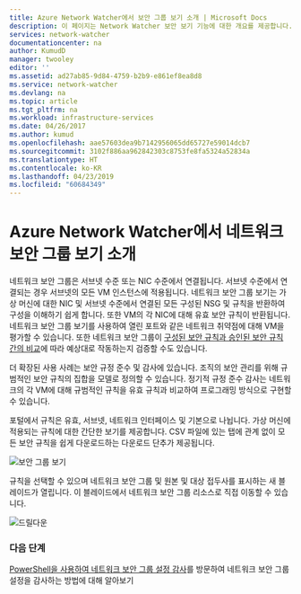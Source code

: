 ```yaml
---
title: Azure Network Watcher에서 보안 그룹 보기 소개 | Microsoft Docs
description: 이 페이지는 Network Watcher 보안 보기 기능에 대한 개요를 제공합니다.
services: network-watcher
documentationcenter: na
author: KumudD
manager: twooley
editor: ''
ms.assetid: ad27ab85-9d84-4759-b2b9-e861ef8ea8d8
ms.service: network-watcher
ms.devlang: na
ms.topic: article
ms.tgt_pltfrm: na
ms.workload: infrastructure-services
ms.date: 04/26/2017
ms.author: kumud
ms.openlocfilehash: aae57603dea9b7142956065dd65727e59014dcb7
ms.sourcegitcommit: 3102f886aa962842303c8753fe8fa5324a52834a
ms.translationtype: HT
ms.contentlocale: ko-KR
ms.lasthandoff: 04/23/2019
ms.locfileid: "60684349"
---
```

# <a name="introduction-to-network-security-group-view-in-azure-network-watcher"></a>Azure Network Watcher에서 네트워크 보안 그룹 보기 소개

네트워크 보안 그룹은 서브넷 수준 또는 NIC 수준에서 연결됩니다. 서브넷 수준에서 연결되는 경우 서브넷의 모든 VM 인스턴스에 적용됩니다. 네트워크 보안 그룹 보기는 가상 머신에 대한 NIC 및 서브넷 수준에서 연결된 모든 구성된 NSG 및 규칙을 반환하여 구성을 이해하기 쉽게 합니다. 또한 VM의 각 NIC에 대해 유효 보안 규칙이 반환됩니다. 네트워크 보안 그룹 보기를 사용하여 열린 포트와 같은 네트워크 취약점에 대해 VM을 평가할 수 있습니다. 또한 네트워크 보안 그룹이 [구성된 보안 규칙과 승인된 보안 규칙 간의 비교](network-watcher-nsg-auditing-powershell.md)에 따라 예상대로 작동하는지 검증할 수도 있습니다.

더 확장된 사용 사례는 보안 규정 준수 및 감사에 있습니다. 조직의 보안 관리를 위해 규범적인 보안 규칙의 집합을 모델로 정의할 수 있습니다. 정기적 규정 준수 감사는 네트워크의 각 VM에 대해 규범적인 규칙을 유효 규칙과 비교하여 프로그래밍 방식으로 구현할 수 있습니다.

포털에서 규칙은 유효, 서브넷, 네트워크 인터페이스 및 기본으로 나뉩니다. 가상 머신에 적용되는 규칙에 대한 간단한 보기를 제공합니다. CSV 파일에 있는 탭에 관계 없이 모든 보안 규칙을 쉽게 다운로드하는 다운로드 단추가 제공됩니다.

![보안 그룹 보기][1]

규칙을 선택할 수 있으며 네트워크 보안 그룹 및 원본 및 대상 접두사를 표시하는 새 블레이드가 열립니다. 이 블레이드에서 네트워크 보안 그룹 리소스로 직접 이동할 수 있습니다.

![드릴다운][2]

### <a name="next-steps"></a>다음 단계

[PowerShell을 사용하여 네트워크 보안 그룹 설정 감사](network-watcher-nsg-auditing-powershell.md)를 방문하여 네트워크 보안 그룹 설정을 감사하는 방법에 대해 알아보기

[1]: ./media/network-watcher-security-group-view-overview/securitygroupview.png
[2]: ./media/network-watcher-security-group-view-overview/figure1.png









